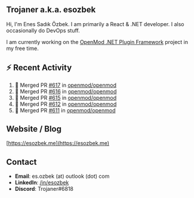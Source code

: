 ##  Trojaner a.k.a. esozbek
Hi, I'm Enes Sadık Özbek. I am primarily a React & .NET developer. I also occasionally do DevOps stuff.

I am currently working on the [OpenMod .NET Plugin Framework](https://github.com/openmod/openmod) project in my free time. 

## :zap: Recent Activity

<!--START_SECTION:activity-->
1. 🎉 Merged PR [#617](https://github.com/openmod/openmod/pull/617) in [openmod/openmod](https://github.com/openmod/openmod)
2. 🎉 Merged PR [#616](https://github.com/openmod/openmod/pull/616) in [openmod/openmod](https://github.com/openmod/openmod)
3. 🎉 Merged PR [#615](https://github.com/openmod/openmod/pull/615) in [openmod/openmod](https://github.com/openmod/openmod)
4. 🎉 Merged PR [#612](https://github.com/openmod/openmod/pull/612) in [openmod/openmod](https://github.com/openmod/openmod)
5. 🎉 Merged PR [#611](https://github.com/openmod/openmod/pull/611) in [openmod/openmod](https://github.com/openmod/openmod)
<!--END_SECTION:activity-->

## Website / Blog
[https://esozbek.me](https://esozbek.me)

## Contact
- **Email**: es.ozbek (at) outlook (dot) com
- **LinkedIn**: [/in/esozbek](https://linkedin.com/in/esozbek)
- **Discord**: Trojaner#6818
